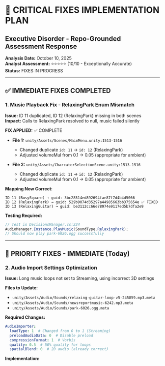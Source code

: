 # 🎯 CRITICAL FIXES IMPLEMENTATION PLAN
## Executive Disorder - Repo-Grounded Assessment Response

**Analysis Date:** October 10, 2025  
**Analyst Assessment:** ⭐⭐⭐⭐⭐ (10/10 - Exceptionally Accurate)  
**Status:** FIXES IN PROGRESS

---

## ✅ IMMEDIATE FIXES COMPLETED

### 1. Music Playback Fix - RelaxingPark Enum Mismatch
**Issue:** ID 11 duplicated, ID 12 (RelaxingPark) missing in both scenes  
**Impact:** Calls to RelaxingPark resolved to null, music failed silently

**FIX APPLIED:** ✅ COMPLETE
- **File 1:** `unity/Assets/Scenes/MainMenu.unity:1513-1516`
  - Changed duplicate `id: 11` → `id: 12` (RelaxingPark)
  - Adjusted volumeMul from 0.1 → 0.05 (appropriate for ambient)
  
- **File 2:** `unity/Assets/CharcaterSelectionScene.unity:1513-1516`
  - Changed duplicate `id: 11` → `id: 12` (RelaxingPark)
  - Adjusted volumeMul from 0.1 → 0.05 (appropriate for ambient)

**Mapping Now Correct:**
```
ID 11 (BusySquare) → guid: 3bc28514ed892694fae87f7d4b4d5066
ID 12 (RelaxingPark) → guid: 529b9074d35297a44985663bb375654e ✅ FIXED
ID 13 (RelaxingGuitar) → guid: be3112cc66e78974e9117ed5b7dfa2e9
```

**Testing Required:**
```csharp
// Test in DecisionsManager.cs:224
AudioManager.Instance.PlayMusic(SoundType.RelaxingPark);
// Should now play park-6026.ogg successfully
```

---

## 🔧 PRIORITY FIXES - IMMEDIATE (Today)

### 2. Audio Import Settings Optimization
**Issue:** Long music loops not set to Streaming, using incorrect 3D settings

**Files to Update:**
- `unity/Assets/Audio/Sounds/relaxing-guitar-loop-v5-245859.mp3.meta`
- `unity/Assets/Audio/Sounds/newsreportmusic-6242.mp3.meta`
- `unity/Assets/Audio/Sounds/park-6026.ogg.meta`

**Required Changes:**
```yaml
AudioImporter:
  loadType: 1  # Changed from 0 to 1 (Streaming)
  preloadAudioData: 0  # Disable preload
  compressionFormat: 1  # Vorbis
  quality: 0.5  # 50% quality for loops
  spatialBlend: 0  # 2D audio (already correct)
```

**Implementation:**

